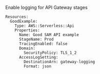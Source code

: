 
Enable logging for API Gateway stages

```yaml---
Resources:
  GoodExample:
    Type: AWS::Serverless::Api
    Properties:
      Name: Good SAM API example
      StageName: Prod
      TracingEnabled: false
      Domain:
        SecurityPolicy: TLS_1_2
      AccessLogSetting:
        DestinationArn: gateway-logging
        Format: json

```


